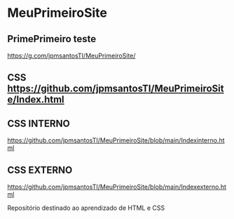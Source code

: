 # MeuPrimeiroSite

## PrimePrimeiro teste
https://g.com/jpmsantosTI/MeuPrimeiroSite/


## CSS https://github.com/jpmsantosTI/MeuPrimeiroSite/Index.html

## CSS INTERNO
https://github.com/jpmsantosTI/MeuPrimeiroSite/blob/main/Indexinterno.html

## CSS EXTERNO
https://github.com/jpmsantosTI/MeuPrimeiroSite/blob/main/Indexexterno.html

Repositório destinado ao aprendizado de HTML e CSS
